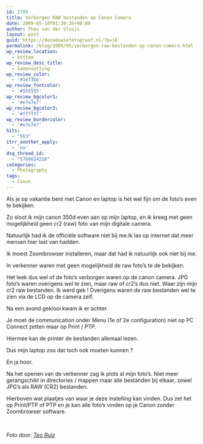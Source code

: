 ```yaml
---
id: 2705
title: Verborgen RAW bestanden op Canon Camera
date: 2009-05-18T01:39:36+00:00
author: Theo van der Sluijs
layout: post
guid: https://dezeeuwsefotograaf.nl/?p=16
permalink: /blog/2009/05/verborgen-raw-bestanden-op-canon-camera.html
wp_review_location:
  - bottom
wp_review_desc_title:
  - Samenvatting
wp_review_color:
  - '#1e73be'
wp_review_fontcolor:
  - '#555555'
wp_review_bgcolor1:
  - '#e7e7e7'
wp_review_bgcolor2:
  - '#ffffff'
wp_review_bordercolor:
  - '#e7e7e7'
hits:
  - "563"
itrr_another_apply:
  - 'no'
dsq_thread_id:
  - "5768624218"
categories:
  - Photography
tags:
  - Canon
---
```

Als je op vakantie bent met Canon en laptop is het wel fijn om de foto’s even te bekijken.

Zo sloot ik mijn canon 350d even aan op mijn laptop, en ik kreeg met geen mogelijkheid geen cr2 (raw) foto van mijn digitale camera.

Natuurlijk had ik de officiële software niet bij me.<!--more-->Ik las op internet dat meer mensen hier last van hadden.

Ik moest Zoombrowser installeren, maar dat had ik natuurlijk ook niet bij me.

In verkenner waren met geen mogelijkheid de raw foto’s te de bekijken.

Het leek dus wel of de foto’s verborgen waren op de canon camera. JPG foto’s waren overigens wel te zien, maar raw of cr2’s dus niet. Waar zijn mijn cr2 raw bestanden. Ik werd gek ! Overigens waren de raw bestanden wel te zien via de LCD op de camera zelf.

Na een avond geklooi kwam ik er achter.

Je moet de communication onder Menu (1e of 2e configuration) niet op PC Connect zetten maar op Print / PTP.

Hiermee kan de printer de bestanden allemaal lezen.

Dus mijn laptop zou dat toch ook moeten kunnen ?

En ja hoor.

Na het openen van de verkenner zag ik plots al mijn foto’s. Niet meer gerangschikt in directories / mappen maar alle bestanden bij elkaar, zowel JPG’s als RAW (CR2) bestanden.

Hierboven wat plaatjes van waar je deze instelling kan vinden. Dus zet het op Print/PTP of PTP en je kan alle foto’s vinden op je Canon zonder Zoombrowser software.

&nbsp;

_Foto door: <a href="https://dezeeuwsefotograaf.nl/wp-content/uploads/2009/05/teoruiz" target="_blank">Teo Ruiz</a>_
